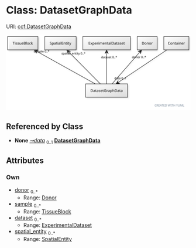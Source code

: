 
# Class: DatasetGraphData



URI: [ccf:DatasetGraphData](http://purl.org/ccf/DatasetGraphData)


[![img](images/DatasetGraphData.svg)](images/DatasetGraphData.svg)

## Referenced by Class

 *  **None** *[➞data](container__data.md)*  <sub>0..1</sub>  **[DatasetGraphData](DatasetGraphData.md)**

## Attributes


### Own

 * [donor](donor.md)  <sub>0..\*</sub>
     * Range: [Donor](Donor.md)
 * [sample](sample.md)  <sub>0..\*</sub>
     * Range: [TissueBlock](TissueBlock.md)
 * [dataset](dataset.md)  <sub>0..\*</sub>
     * Range: [ExperimentalDataset](ExperimentalDataset.md)
 * [spatial_entity](spatial_entity.md)  <sub>0..\*</sub>
     * Range: [SpatialEntity](SpatialEntity.md)
